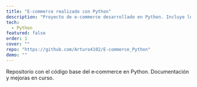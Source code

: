 ```yaml
---
title: "E‑commerce realizado con Python"
description: "Proyecto de e‑commerce desarrollado en Python. Incluye lógica de negocio, gestión de productos y pedidos, y estructura lista para ampliar."
tech:
  - Python
featured: false
order: 1
cover: ""
repo: "https://github.com/Arturo4102/E-commerce_Python"
demo: ""
---
```

Repositorio con el código base del e‑commerce en Python. Documentación y mejoras en curso.
